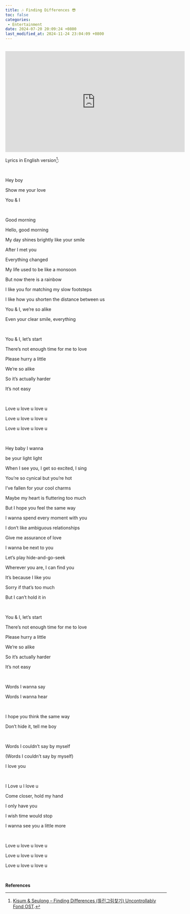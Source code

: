 ```yaml
---
title: 🎶 Finding Differences 😎
toc: false
categories:
 - Entertainment
date: 2024-07-20 20:09:24 +0800
last_modified_at: 2024-11-24 23:04:09 +0800
---
```


<br>

<iframe class="iframe--video" width="560" height="315" src="https://www.youtube.com/embed/8i4-lw32qcw?si=arA3EQdGZYHtcsHw" title="YouTube video player" frameborder="0" allow="accelerometer; autoplay; clipboard-write; encrypted-media; gyroscope; picture-in-picture; web-share" referrerpolicy="strict-origin-when-cross-origin" allowfullscreen></iframe>

<br>

Lyrics in English version[^1]:

<div class="quote--lyrics" markdown="1"><br>

Hey boy


Show me your love

You & I

<br>

Good morning

Hello, good morning

My day shines brightly like your smile

After I met you

Everything changed

My life used to be like a monsoon

But now there is a rainbow

I like you for matching my slow footsteps

I like how you shorten the distance between us

You & I, we’re so alike

Even your clear smile, everything

<br>

You & I, let’s start

There’s not enough time for me to love

Please hurry a little

We’re so alike

So it’s actually harder

It’s not easy

<br>

Love u love u love u

Love u love u love u

Love u love u love u

<br>

Hey baby I wanna

be your light light

When I see you, I get so excited, I sing

You’re so cynical but you’re hot

I’ve fallen for your cool charms

Maybe my heart is fluttering too much

But I hope you feel the same way

I wanna spend every moment with you

I don’t like ambiguous relationships

Give me assurance of love

I wanna be next to you

Let’s play hide-and-go-seek

Wherever you are, I can find you

It’s because I like you

Sorry if that’s too much

But I can’t hold it in

<br>

You & I, let’s start

There’s not enough time for me to love

Please hurry a little

We’re so alike

So it’s actually harder

It’s not easy

<br>

Words I wanna say

Words I wanna hear

<br>

I hope you think the same way

Don’t hide it, tell me boy

<br>

Words I couldn’t say by myself

(Words I couldn’t say by myself)

I love you

<br>

I Love u I love u

Come closer, hold my hand

I only have you

I wish time would stop

I wanna see you a little more

<br>

Love u love u love u

Love u love u love u

Love u love u love u

</div>

<br>

**References**

[^1]: [Kisum & Seulong – Finding Differences (틀린그림찾기) Uncontrollably Fond OST](https://popgasa.com/2016/07/09/kisum-seulong-finding-differences-%ED%8B%80%EB%A6%B0%EA%B7%B8%EB%A6%BC%EC%B0%BE%EA%B8%B0-uncontrollably-fond-ost/).